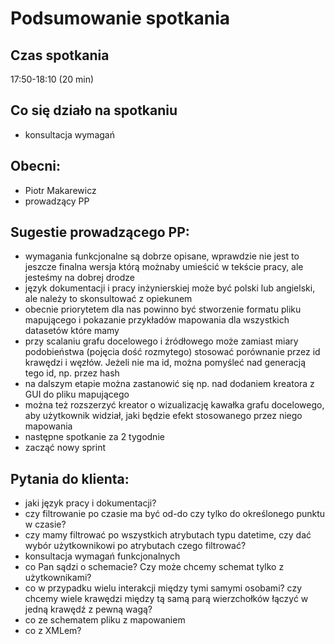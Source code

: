 # Podsumowanie spotkania

## Czas spotkania
17:50-18:10 (20 min)

## Co się działo na spotkaniu
- konsultacja wymagań 

## Obecni:
 - Piotr Makarewicz
 - prowadzący PP

## Sugestie prowadzącego PP:
 - wymagania funkcjonalne są dobrze opisane, wprawdzie nie jest to jeszcze finalna wersja którą możnaby umieścić w tekście pracy, ale jesteśmy na dobrej drodze
 - język dokumentacji i pracy inżynierskiej może być polski lub angielski, ale należy to skonsultować z opiekunem
 - obecnie priorytetem dla nas powinno być stworzenie formatu pliku mapującego i pokazanie przykładów mapowania dla wszystkich datasetów które mamy
 - przy scalaniu grafu docelowego i źródłowego może zamiast miary podobieństwa (pojęcia dość rozmytego) stosować porównanie przez id krawędzi i węzłów. Jeżeli nie ma id, można pomyśleć nad generacją tego id, np. przez hash
 - na dalszym etapie można zastanowić się np. nad dodaniem kreatora z GUI do pliku mapującego
 - można też rozszerzyć kreator o wizualizację kawałka grafu docelowego, aby użytkownik widział, jaki będzie efekt stosowanego przez niego mapowania
 - następne spotkanie za 2 tygodnie
 - zacząć nowy sprint

## Pytania do klienta:
 - jaki język pracy i dokumentacji?
 - czy filtrowanie po czasie ma być od-do czy tylko do określonego punktu w czasie?
 - czy mamy filtrować po wszystkich atrybutach typu datetime, czy dać wybór użytkownikowi po atrybutach czego filtrować?
 - konsultacja wymagań funkcjonalnych
 - co Pan sądzi o schemacie? Czy może chcemy schemat tylko z użytkownikami?
 - co w przypadku wielu interakcji między tymi samymi osobami? czy chcemy wiele krawędzi między tą samą parą wierzchołków łączyć w jedną krawędź z pewną wagą?
 - co ze schematem pliku z mapowaniem
 - co z XMLem?
